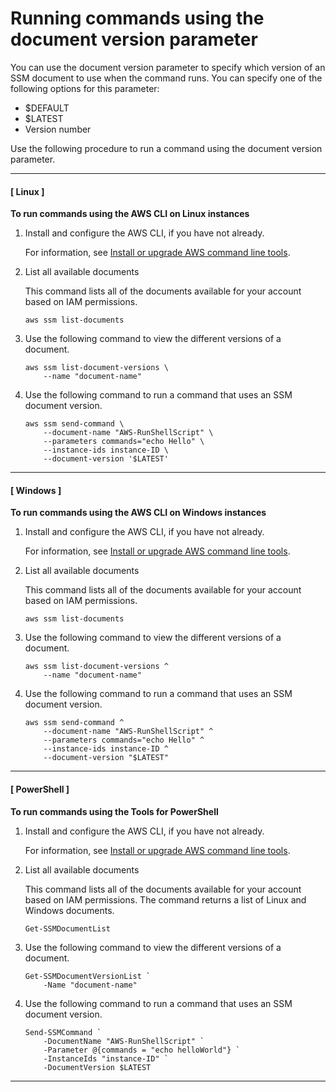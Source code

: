 # Running commands using the document version parameter<a name="run-command-version"></a>

You can use the document version parameter to specify which version of an SSM document to use when the command runs\. You can specify one of the following options for this parameter:
+ $DEFAULT
+ $LATEST
+ Version number

Use the following procedure to run a command using the document version parameter\. 

------
#### [ Linux ]

**To run commands using the AWS CLI on Linux instances**

1. Install and configure the AWS CLI, if you have not already\.

   For information, see [Install or upgrade AWS command line tools](getting-started-cli.md)\.

1. List all available documents

   This command lists all of the documents available for your account based on IAM permissions\.

   ```
   aws ssm list-documents
   ```

1. Use the following command to view the different versions of a document\.

   ```
   aws ssm list-document-versions \
       --name "document-name"
   ```

1. Use the following command to run a command that uses an SSM document version\.

   ```
   aws ssm send-command \
       --document-name "AWS-RunShellScript" \ 
       --parameters commands="echo Hello" \ 
       --instance-ids instance-ID \ 
       --document-version '$LATEST'
   ```

------
#### [ Windows ]

**To run commands using the AWS CLI on Windows instances**

1. Install and configure the AWS CLI, if you have not already\.

   For information, see [Install or upgrade AWS command line tools](getting-started-cli.md)\.

1. List all available documents

   This command lists all of the documents available for your account based on IAM permissions\.

   ```
   aws ssm list-documents
   ```

1. Use the following command to view the different versions of a document\.

   ```
   aws ssm list-document-versions ^ 
       --name "document-name"
   ```

1. Use the following command to run a command that uses an SSM document version\.

   ```
   aws ssm send-command ^ 
       --document-name "AWS-RunShellScript" ^ 
       --parameters commands="echo Hello" ^ 
       --instance-ids instance-ID ^ 
       --document-version "$LATEST"
   ```

------
#### [ PowerShell ]

**To run commands using the Tools for PowerShell**

1. Install and configure the AWS CLI, if you have not already\.

   For information, see [Install or upgrade AWS command line tools](getting-started-cli.md)\.

1. List all available documents

   This command lists all of the documents available for your account based on IAM permissions\. The command returns a list of Linux and Windows documents\.

   ```
   Get-SSMDocumentList
   ```

1. Use the following command to view the different versions of a document\.

   ```
   Get-SSMDocumentVersionList `
       -Name "document-name"
   ```

1. Use the following command to run a command that uses an SSM document version\.

   ```
   Send-SSMCommand `
       -DocumentName "AWS-RunShellScript" ` 
       -Parameter @{commands = "echo helloWorld"} ` 
       -InstanceIds "instance-ID" ` 
       -DocumentVersion $LATEST
   ```

------
